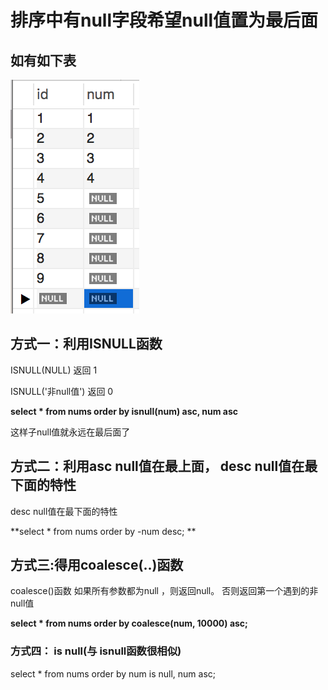 # 排序中有null字段希望null值置为最后面

## 如有如下表

![](/assets/import-2017-08-01-02.png)

## 方式一：利用ISNULL函数

ISNULL\(NULL\)       返回 1

ISNULL\('非null值'\) 返回 0

**select \* from nums order by isnull\(num\) asc, num asc**

这样子null值就永远在最后面了

## 方式二：利用asc null值在最上面， desc null值在最下面的特性

desc null值在最下面的特性

**select \* from nums order by -num desc; **

## 方式三:得用coalesce\(..\)函数

coalesce\(\)函数  如果所有参数都为null ，则返回null。 否则返回第一个遇到的非null值

**select \* from nums order by coalesce\(num, 10000\) asc;**



### 方式四： is null\(与 isnull函数很相似\)

select \* from nums order by num is null, num asc;



